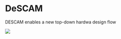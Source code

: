 # DeSCAM
DESCAM enables a new top-down hardwa design flow 

![](https://github.com/ludwig247/DeSCAM/workflows/CI/badge.svg)
